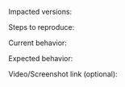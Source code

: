 Impacted versions:

Steps to reproduce:

Current behavior:

Expected behavior:

Video/Screenshot link (optional):

